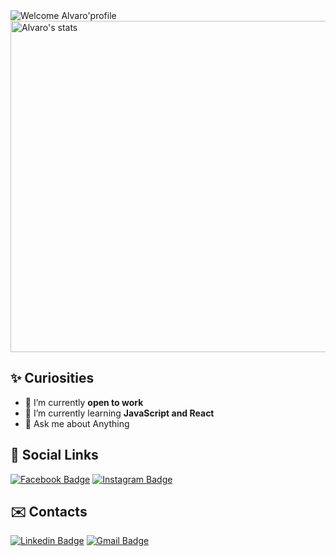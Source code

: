 <img src="https://readme-typing-svg.herokuapp.com/?lines=Hi+there+!!;Welcome+to+my+profile" alt="Welcome Alvaro'profile"/> 

<img width="530em" src="https://github-readme-stats.vercel.app/api?username=alvin-dev&show_icons=true&theme=github_dark" alt="Alvaro's stats"/>


<!-- 
<img width="530em" src="https://github-readme-stats.vercel.app/api/top-langs/?username=alvin-dev&layout=compact&theme=github_dark" alt="Alvaro's most languages"/> 
-->



## ✨ Curiosities

- 🔭 I’m currently <strong>open to work</strong>
- 🌱 I’m currently learning <strong>JavaScript and React</strong>
- 💬 Ask me about Anything

## 🔗 Social Links
[![Facebook Badge](https://img.shields.io/badge/-Facebook-blue?style=flat-square&logo=Facebook&logoColor=white&link=https://www.facebook.com/alvaro.web.dev/)](https://www.facebook.com/alvaro.web.dev/)
[![Instagram Badge](https://img.shields.io/badge/-Instagram-critical?style=flat-square&logo=Instagram&logoColor=white&link=https://www.instagram.com/alvaro_guedes_/)](https://www.instagram.com/alvaro_guedes_/)


## ✉️ Contacts
[![Linkedin Badge](https://img.shields.io/badge/-Linkedin-blue?style=flat-square&logo=Linkedin&logoColor=white&link=https://www.linkedin.com/in/alvinweeb/)](https://www.linkedin.com/in/alvinweeb/)
[![Gmail Badge](https://img.shields.io/badge/-Gmail-c14438?style=flat-square&logo=Gmail&logoColor=white&link=mailto:alvinweeb@gmail.com)](mailto:alvinweeb@gmail.com)
